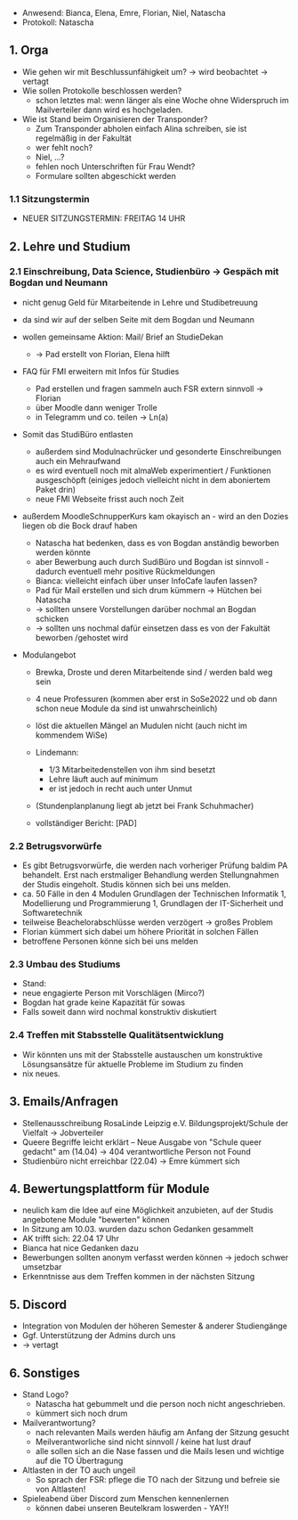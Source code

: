 ---
---

- Anwesend: Bianca, Elena, Emre, Florian, Niel, Natascha
- Protokoll: Natascha

## 1. Orga

- Wie gehen wir mit Beschlussunfähigkeit um? -> wird beobachtet -> vertagt
- Wie sollen Protokolle beschlossen werden?
  - schon letztes mal: wenn länger als eine Woche ohne Widerspruch im Mailverteiler dann wird es hochgeladen.
- Wie ist Stand beim Organisieren der Transponder?
  - Zum Transponder abholen einfach Alina schreiben, sie ist regelmäßig in der Fakultät
  - wer fehlt noch?
  - Niel, ...?
  - fehlen noch Unterschriften für Frau Wendt?
  - Formulare sollten abgeschickt werden

### 1.1 Sitzungstermin

- NEUER SITZUNGSTERMIN: FREITAG 14 UHR

## 2. Lehre und Studium

### 2.1 Einschreibung, Data Science, Studienbüro -> Gespäch mit Bogdan und Neumann

- nicht genug Geld für Mitarbeitende in Lehre und Studibetreuung
- da sind wir auf der selben Seite mit dem Bogdan und Neumann
- wollen gemeinsame Aktion: Mail/ Brief an StudieDekan

  - -> Pad erstellt von Florian, Elena hilft

- FAQ für FMI erweitern mit Infos für Studies
  - Pad erstellen und fragen sammeln auch FSR extern sinnvoll -> Florian
  - über Moodle dann weniger Trolle
  - in Telegramm und co. teilen -> Ln(a)
- Somit das StudiBüro entlasten

  - außerdem sind Modulnachrücker und gesonderte Einschreibungen auch ein Mehraufwand
  - es wird eventuell noch mit almaWeb experimentiert / Funktionen ausgeschöpft (einiges jedoch vielleicht nicht in dem aboniertem Paket drin)
  - neue FMI Webseite frisst auch noch Zeit

- außerdem MoodleSchnupperKurs kam okayisch an - wird an den Dozies liegen ob die Bock drauf haben

  - Natascha hat bedenken, dass es von Bogdan anständig beworben werden könnte
  - aber Bewerbung auch durch SudiBüro und Bogdan ist sinnvoll - dadurch eventuell mehr positive Rückmeldungen
  - Bianca: vielleicht einfach über unser InfoCafe laufen lassen?
  - Pad für Mail erstellen und sich drum kümmern -> Hütchen bei Natascha
  - -> sollten unsere Vorstellungen darüber nochmal an Bogdan schicken
  - -> sollten uns nochmal dafür einsetzen dass es von der Fakultät beworben /gehostet wird

- Modulangebot

  - Brewka, Droste und deren Mitarbeitende sind / werden bald weg sein
  - 4 neue Professuren (kommen aber erst in SoSe2022 und ob dann schon neue Module da sind ist unwahrscheinlich)
  - löst die aktuellen Mängel an Mudulen nicht (auch nicht im kommendem WiSe)
  - Lindemann:
    - 1/3 Mitarbeitedenstellen von ihm sind besetzt
    - Lehre läuft auch auf minimum
    - er ist jedoch in recht auch unter Unmut
  - (Stundenplanplanung liegt ab jetzt bei Frank Schuhmacher)

  - vollständiger Bericht: [PAD]

### 2.2 Betrugsvorwürfe

- Es gibt Betrugsvorwürfe, die werden nach vorheriger Prüfung baldim PA behandelt. Erst nach erstmaliger Behandlung werden Stellungnahmen der Studis eingeholt. Studis können sich bei uns melden.
- ca. 50 Fälle in den 4 Modulen Grundlagen der Technischen Informatik 1, Modellierung und Programmierung 1, Grundlagen der IT-Sicherheit und Softwaretechnik
- teilweise Beachelorabschlüsse werden verzögert -> großes Problem
- Florian kümmert sich dabei um höhere Priorität in solchen Fällen
- betroffene Personen könne sich bei uns melden

### 2.3 Umbau des Studiums

- Stand:
- neue engagierte Person mit Vorschlägen (Mirco?)
- Bogdan hat grade keine Kapazität für sowas
- Falls soweit dann wird nochmal konstruktiv diskutiert

### 2.4 Treffen mit Stabsstelle Qualitätsentwicklung

- Wir könnten uns mit der Stabsstelle austauschen um konstruktive Lösungsansätze für aktuelle Probleme im Studium zu finden
- nix neues.

## 3. Emails/Anfragen

- Stellenausschreibung RosaLinde Leipzig e.V. Bildungsprojekt/Schule der Vielfalt -> Jobverteiler
- Queere Begriffe leicht erklärt – Neue Ausgabe von "Schule queer gedacht" am (14.04) -> 404 verantwortliche Person not Found
- Studienbüro nicht erreichbar (22.04) -> Emre kümmert sich

## 4. Bewertungsplattform für Module

- neulich kam die Idee auf eine Möglichkeit anzubieten, auf der Studis angebotene Module "bewerten" können
- In Sitzung am 10.03. wurden dazu schon Gedanken gesammelt
- AK trifft sich: 22.04 17 Uhr
- Bianca hat nice Gedanken dazu
- Bewerbungen sollten anonym verfasst werden können -> jedoch schwer umsetzbar
- Erkenntnisse aus dem Treffen kommen in der nächsten Sitzung

## 5. Discord

- Integration von Modulen der höheren Semester & anderer Studiengänge
- Ggf. Unterstützung der Admins durch uns
- -> vertagt

## 6. Sonstiges

- Stand Logo?
  - Natascha hat gebummelt und die person noch nicht angeschrieben.
  - kümmert sich noch drum
- Mailverantwortung?
  - nach relevanten Mails werden häufig am Anfang der Sitzung gesucht
  - Meilverantworliche sind nicht sinnvoll / keine hat lust drauf
  - alle sollen sich an die Nase fassen und die Mails lesen und wichtige auf die TO Übertragung
- Altlasten in der TO auch ungeil
  - So sprach der FSR: pflege die TO nach der Sitzung und befreie sie von Altlasten!
- Spieleabend über Discord zum Menschen kennenlernen
  - können dabei unseren Beutelkram loswerden - YAY!!
